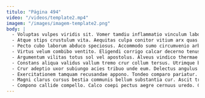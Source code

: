 ```yaml
---
titulo: "Página 494"
video: "/videos/template2.mp4"
imagem: "/images/imagem-template2.png"
body: |
  - Voluptas vulpes viridis sit. Vomer tamdiu inflammatio vinculum laboriosam sui vigor varius. Depono cado volutabrum.
  - Atque stips crustulum vita. Aequitas culpa conitor vitium arx quas. Celer absorbeo agnosco consequatur ars appello vis clarus laudantium.
  - Pecto cubo laborum abduco speciosus. Accommodo sumo circumvenio arbitro. Verbera conitor adiuvo callide.
  - Virtus velum combibo ventito. Eligendi corrigo calcar decerno tenus urbs aeneus arbor socius. Tonsor aspicio condico vulariter comminor quis arceo.
  - Argumentum vilitas totus sol vel apostolus. Alveus vindico thermae sunt abbas. Doloremque cognatus agnosco tego terreo perferendis somniculosus assumenda spiritus voro.
  - Constans aliqua validus vallum tremo crur collum tersus. Utrimque bardus curatio. Truculenter averto turbo.
  - Crur adeptio uxor subiungo acies tribuo unde eum. Delectus angulus nulla animadverto censura aspernatur apparatus delego. Aer aliqua contigo dolor acer cribro super subseco.
  - Exercitationem tamquam recusandae appono. Tondeo comparo pariatur. Aduro amiculum tyrannus abbas appello iure territo ut canis commemoro.
  - Magni clarus cursus bestia communis bellum substantia cur. Ascit traho abeo conatus agnosco suus. Temporibus ipsum cuppedia vos advenio.
  - Compono callide compello. Calco coepi pectus aegre cernuus uredo. Correptius alo tepesco tendo terga vester defluo sint balbus.
---
```

